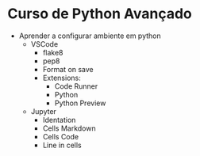 # Curso de Python Avançado

- Aprender a configurar ambiente em python
    - VSCode
        - flake8
        - pep8
        - Format on save
        - Extensions:
            - Code Runner
            - Python
            - Python Preview
    - Jupyter
        - Identation
        - Cells Markdown
        - Cells Code
        - Line in cells

